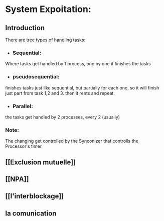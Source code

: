 # System Expoitation:

## Introduction

There are tree types of handling tasks:

- ### Sequential:
Where tasks get handled by 1 process, one by one it finishes the tasks

- ### pseudosequential:
finishes tasks just like sequential, but partially for each one, so it will finish just part from task 1,2 and 3. then it rents and repeat.

- ### Parallel:
the tasks get handled by 2 processes, every 2 (usually)


### Note:
The changing get controlled by the Synconizer that controlls the Processor's timer



## [[Exclusion mutuelle]]

## [[NPA]]

## [[l'interblockage]]

## la comunication

 